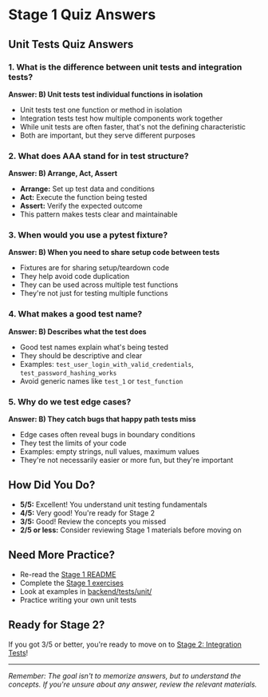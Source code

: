 # Stage 1 Quiz Answers

## Unit Tests Quiz Answers

### 1. What is the difference between unit tests and integration tests?

**Answer: B) Unit tests test individual functions in isolation**

- Unit tests test one function or method in isolation
- Integration tests test how multiple components work together
- While unit tests are often faster, that's not the defining characteristic
- Both are important, but they serve different purposes

### 2. What does AAA stand for in test structure?

**Answer: B) Arrange, Act, Assert**

- **Arrange:** Set up test data and conditions
- **Act:** Execute the function being tested
- **Assert:** Verify the expected outcome
- This pattern makes tests clear and maintainable

### 3. When would you use a pytest fixture?

**Answer: B) When you need to share setup code between tests**

- Fixtures are for sharing setup/teardown code
- They help avoid code duplication
- They can be used across multiple test functions
- They're not just for testing multiple functions

### 4. What makes a good test name?

**Answer: B) Describes what the test does**

- Good test names explain what's being tested
- They should be descriptive and clear
- Examples: `test_user_login_with_valid_credentials`, `test_password_hashing_works`
- Avoid generic names like `test_1` or `test_function`

### 5. Why do we test edge cases?

**Answer: B) They catch bugs that happy path tests miss**

- Edge cases often reveal bugs in boundary conditions
- They test the limits of your code
- Examples: empty strings, null values, maximum values
- They're not necessarily easier or more fun, but they're important

## How Did You Do?

- **5/5:** Excellent! You understand unit testing fundamentals
- **4/5:** Very good! You're ready for Stage 2
- **3/5:** Good! Review the concepts you missed
- **2/5 or less:** Consider reviewing Stage 1 materials before moving on

## Need More Practice?

- Re-read the [Stage 1 README](../stage_1_unit/README.md)
- Complete the [Stage 1 exercises](../stage_1_unit/exercises/)
- Look at examples in [backend/tests/unit/](../../backend/tests/unit/)
- Practice writing your own unit tests

## Ready for Stage 2?

If you got 3/5 or better, you're ready to move on to [Stage 2: Integration Tests](../stage_2_integration/README.md)!

---

_Remember: The goal isn't to memorize answers, but to understand the concepts. If you're unsure about any answer, review the relevant materials._
